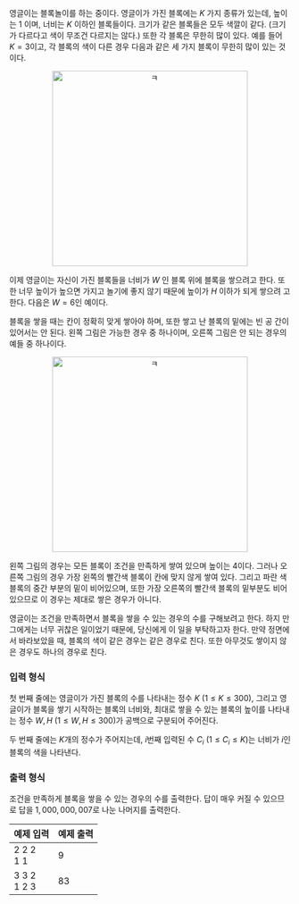 영글이는 블록놀이를 하는 중이다. 영글이가 가진 블록에는 $K$ 가지 종류가 있는데, 높이는 $1$ 이며, 너비는 $K$ 이하인 블록들이다. 크기가 같은 블록들은 모두 색깔이 같다. (크기가 다르다고 색이 무조건 다르지는 않다.) 또한 각 블록은 무한히 많이 있다. 예를 들어 $K = 3$이고, 각 블록의 색이 다른 경우 다음과 같은 세 가지 블록이 무한히 많이 있는 것 이다.

<p><center><img src="https://s3.ap-northeast-2.amazonaws.com/oj.uz/old/kriii1_B/pic1.png?dl=1" alt="ㅋ" style="width: 350px;"/></center></p>

이제 영글이는 자신이 가진 블록들을 너비가 $W$ 인 블록 위에 블록을 쌓으려고 한다. 또한 너무 높이가 높으면 가지고 놀기에 좋지 않기 때문에 높이가 $H$ 이하가 되게 쌓으려 고 한다. 다음은 $W = 6$인 예이다.

블록을 쌓을 때는 칸이 정확히 맞게 쌓아야 하며, 또한 쌓고 난 블록의 밑에는 빈 공 간이 있어서는 안 된다. 왼쪽 그림은 가능한 경우 중 하나이며, 오른쪽 그림은 안 되는 경우의 예들 중 하나이다.

<p><center><img src="https://s3.ap-northeast-2.amazonaws.com/oj.uz/old/kriii1_B/pic2.png?dl=1" alt="ㅋ" style="width: 350px;"/></center></p>

왼쪽 그림의 경우는 모든 블록이 조건을 만족하게 쌓여 있으며 높이는 4이다. 그러나 오른쪽 그림의 경우 가장 왼쪽의 빨간색 블록이 칸에 맞지 않게 쌓여 있다. 그리고 파란 색 블록의 중간 부분의 밑이 비어있으며, 또한 가장 오른쪽의 빨간색 블록의 밑부분도 비어 있으므로 이 경우는 제대로 쌓은 경우가 아니다.

영글이는 조건을 만족하면서 블록을 쌓을 수 있는 경우의 수를 구해보려고 한다. 하지 만 그에게는 너무 귀찮은 일이었기 때문에, 당신에게 이 일을 부탁하고자 한다. 만약 정면에서 바라보았을 때, 블록의 색이 같은 경우는 같은 경우로 친다. 또한 아무것도 쌓이지 않은 경우도 하나의 경우로 친다.

### 입력 형식

첫 번째 줄에는 영글이가 가진 블록의 수를 나타내는 정수 $K$ $(1 \le K \le 300)$, 그리고 영글이가 블록을 쌓기 시작하는 블록의 너비와, 최대로 쌓을 수 있는 블록의 높이를 나타내는 정수 $W, H$ $(1 \le W, H \le 300)$가 공백으로 구분되어 주어진다.

두 번째 줄에는 $K$개의 정수가 주어지는데, $i$번째 입력된 수 $C_{i}$ $(1 \le C_{i} \le K)$는 너비가 $i$인 블록의 색을 나타낸다.

### 출력 형식

조건을 만족하게 블록을 쌓을 수 있는 경우의 수를 출력한다. 답이 매우 커질 수 있으므로 답을 $1,000,000,007$로 나눈 나머지를 출력한다.

<table class='table table-bordered table-condensed'>
 <thead>
  <tr>
   <th>예제 입력</th>
   <th>예제 출력</th>
  </tr>
 </thead>
 <tbody>
  <tr>
   <td style="width: 50%;" class="code-font">2 2 2<br/>
1 1</td>
   <td class="code-font">9</td>
  </tr>
  <tr>
   <td style="width: 50%;" class="code-font">3 3 2<br/>
1 2 3</td>
   <td class="code-font">83</td>
  </tr>
 </tbody>
</table>